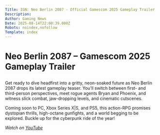 ```yaml
---
Title: IGN: Neo Berlin 2087 - Official Gamescom 2025 Gameplay Trailer
Description: 
Author: Gaming News
Date: 2025-08-14T22:00:39.000Z
Robots: noindex,nofollow
Template: index
---
```

<h1>
  
  
  Neo Berlin 2087 – Gamescom 2025 Gameplay Trailer
</h1>

<p>Get ready to dive headfirst into a gritty, neon-soaked future as Neo Berlin 2087 drops its latest gameplay teaser. You’ll switch between first- and third-person perspectives, meet rogue agents Bryan and Phoenix, and witness slick combat, jaw-dropping levels, and cinematic cutscenes.</p>

<p>Coming soon to PC, Xbox Series X|S, and PS5, this action-RPG promises dystopian thrills, high-octane gunfights, and a world begging to be explored. Buckle up for the cyberpunk ride of the year!</p>

<p><em>Watch on <a href="https://www.youtube.com/watch?v=prg5dhbWr_Y" rel="noopener noreferrer">YouTube</a></em></p>

